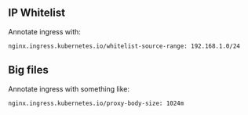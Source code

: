 ## IP Whitelist

Annotate ingress with:

    nginx.ingress.kubernetes.io/whitelist-source-range: 192.168.1.0/24

## Big files

Annotate ingress with something like:

    nginx.ingress.kubernetes.io/proxy-body-size: 1024m
